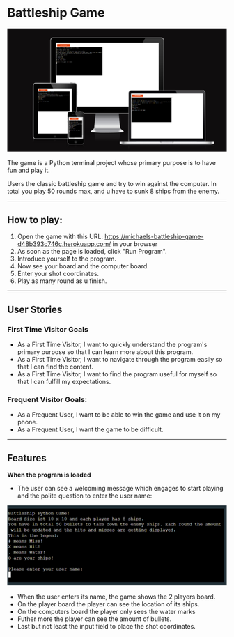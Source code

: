 # Battleship Game

![Responsive Mock Up](documentation/mock-up-responsive.png)

The game is a Python terminal project whose primary purpose is to have fun and play it.

Users the classic battleship game and try to win against the computer. In total you play 50 rounds max, and u have to sunk 8 ships from the enemy. 

---

## How to play: 

1. Open the game with this URL: https://michaels-battleship-game-d48b393c746c.herokuapp.com/ in your browser
2. As soon as the page is loaded, click "Run Program".
3. Introduce yourself to the program. 
4. Now see your board and the computer board.
5. Enter your shot coordinates.
6. Play as many round as u finish.

---

## User Stories
### First Time Visitor Goals

* As a First Time Visitor, I want to quickly understand the program's primary purpose so that I can learn more about this program.
* As a First Time Visitor, I want to navigate through the program easily so that I can find the content.
* As a First Time Visitor, I want to find the program useful for myself so that I can fulfill my expectations.


### Frequent Visitor Goals:

* As a Frequent User, I want to be able to win the game and use it on my phone.
* As a Frequent User, I want the game to be difficult. 

---

## Features

**When the program is loaded**

* The user can see a welcoming message which engages to start playing and the polite question to enter the user name:

![Welcome to the game](documentation/features-welcome.png)

* When the user enters its name, the game shows the 2 players board. 
* On the player board the player can see the location of its ships.
* On the computers board the player only sees the water marks
* Futher more the player can see the amount of bullets. 
* Last but not least the input field to place the shot coordinates. 